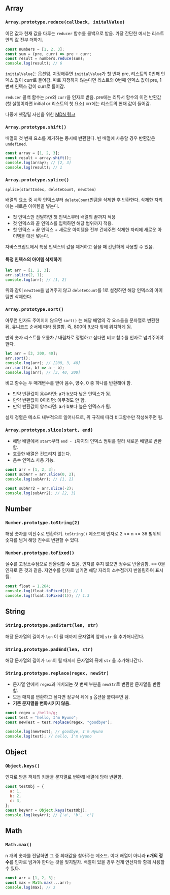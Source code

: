 ## Array

### `Array.prototype.reduce(callback, initalValue)`

이전 값과 현재 값을 다루는 `reducer` 함수를 콜백으로 받음. 가장 간단한 예시는 리스트 안의 값 전부 더하기.

```javascript
const numbers = [1, 2, 3];
const sum = (pre, curr) => pre + curr;
const result = numbers.reduce(sum);
console.log(result); // 6
```

`initialValue`는 옵션임. 지정해주면 `initialValue`가 첫 번째 pre, 리스트의 0번째 인덱스 값이 curr로 들어감. 따로 지정하지 않는다면 리스트의 0번째 인덱스 값이 pre, 1번쨰 인덱스 값이 curr로 들어감.

`reducer` 콜백 함수는 `pre`와 `curr`을 인자로 받음. pre에는 리듀서 함수의 이전 반환값(첫 실행이라면 initial or 리스트의 첫 요소) crr에는 리스트의 현재 값이 들어감.

나중에 헷갈릴 자신을 위한 [MDN 링크](https://developer.mozilla.org/en-US/docs/Web/JavaScript/Reference/Global_Objects/Array/Reduce)

### `Array.prototype.shift()`

배열의 첫 번째 요소를 제거하는 동시에 반환한다. 빈 배열에 사용할 경우 반환값은 `undefined`.

```javascript
const array = [1, 2, 3];
const result = array.shift();
console.log(array); // [2, 3]
console.log(result); // 1
```

### `Array.prototype.splice()`

`splice(startIndex, deleteCount, newItem)`

배열의 요소 중 시작 인덱스부터 `deleteCount`만큼을 삭제한 후 반환한다. 삭제한 자리에는 새로운 아이템을 넣는다.

- 첫 인덱스만 전달하면 첫 인덱스부터 배열의 끝까지 적용
- 첫 인덱스와 끝 인덱스를 입력하면 해당 범위까지 적용.
- 첫 인덱스 + 끝 인덱스 + 새로운 아이템을 전부 건네주면 삭제한 자리에 새로운 아이템을 대신 넣는다.

자바스크립트에서 특정 인덱스의 값을 제거하고 싶을 때 간단하게 사용할 수 있음.

#### 특정 인덱스의 아이템 삭제하기

```javascript
let arr = [1, 2, 3];
arr.splice(2, 1);
console.log(arr); // [1, 2]
```

위와 같이 `newItem`을 넘겨주지 않고 `deleteCount`를 1로 설정하면 해당 인덱스의 아이템만 삭제한다.

### `Array.prototype.sort()`

아무런 인자도 주어지지 않으면 `sort()` 는 해당 배열의 각 요소들을 문자열로 변환한 뒤, 유니코드 순서에 따라 정렬함. 즉, 800이 9보다 앞에 위치하게 됨.

만약 숫자 리스트를 오름차 / 내림차로 정렬하고 싶다면 비교 함수를 인자로 넘겨주어야 한다.

```javascript
let arr = [3, 200, 40];
arr.sort();
console.log(arr); // [200, 3, 40]
arr.sort((a, b) => a - b);
console.log(arr); // [3, 40, 200]
```

비교 함수는 두 매개변수를 받아 음수, 양수, 0 중 하나를 반환해야 함.

- 만약 반환값이 음수라면: a가 b보다 낮은 인덱스가 됨.
- 만약 반환값이 0이라면: 아무것도 안 함.
- 만약 반환값이 양수라면: a가 b보다 높은 인덱스가 됨.

실제 정렬은 메소드 내부적으로 일어나므로, 위 규칙에 따라 비교함수만 작성해주면 됨.

### `Array.prototype.slice(start, end)`

- 해당 배열에서 `start`부터 `end - 1`까지의 인덱스 범위를 잘라 새로운 배열로 반환함.
- 호출한 배열은 건드리지 않는다.
- 음수 인덱스 사용 가능.

```javascript
const arr = [1, 2, 3];
const subArr = arr.slice(0, 2);
console.log(subArr); // [1, 2]

const subArr2 = arr.slice(-2);
console.log(subArr2); // [2, 3]
```

## Number

### `Number.prototype.toString(2)`

해당 숫자를 이진수로 변환하기. `toString()` 메소드에 인자로 2 <= n <= 36 범위의 숫자를 넘겨 해당 진수로 변환할 수 있다.

### `Number.prototype.toFixed()`

실수를 고정소수점으로 반올림할 수 있음. 인자를 주지 않으면 정수로 반올림함. == 0을 인자로 준 것과 같음. 자연수를 인자로 넘기면 해당 자리의 소수점까지 반올림하여 표시됨.

```javascript
const float = 1.264;
console.log(float.toFixed()); // 1
console.log(float.toFixed(1)); // 1.3
```

## String

### `String.prototype.padStart(len, str)`

해당 문자열의 길이가 `len` 이 될 때까지 문자열의 앞에 `str` 을 추가해나간다.

### `String.prototype.padEnd(len, str)`

해당 문자열의 길이가 `len`이 될 때까지 문자열의 뒤에 `str` 을 추가해나간다.

### `String.prototype.replace(regex, newStr)`

- 문자열 안에서 `regex`과 매치되는 첫 번째 부분을 `newStr`로 변환한 문자열을 반환함.
- 모든 매치를 변환하고 싶다면 정규식 뒤에 `g` 옵션을 붙여주면 됨.
- **기존 문자열을 변화시키지 않음.**

```javascript
const regex = /hello/g;
const test = "hello, I'm Hyuno";
const newTest = test.replace(regex, "goodbye");

console.log(newTest); // goodbye, I'm Hyuno
console.log(test); // hello, I'm Hyuno
```

## Object

### `Object.keys()`

인자로 받은 객체의 키들을 문자열로 변환해 배열에 담아 반환함.

```javascript
const testObj = {
  a: 1,
  b: 2,
  c: 3,
};
const keyArr = Object.keys(testObj);
console.log(keyArr); // ['a', 'b', 'c']
```

## Math

### `Math.max()`

n 개의 숫자를 전달하면 그 중 최대값을 찾아주는 메소드. 이때 배열이 아니라 **n개의 정수**를 인자로 넘겨야 한다는 것을 잊지말자. 배열이 있을 경우 전개 연산자와 함께 사용할 수 있다.

```javascript
const arr = [1, 2, 3];
const max = Math.max(...arr);
console.log(max); // 3
```
